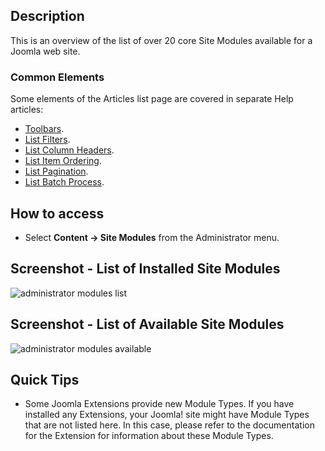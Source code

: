 <!-- Filename: Help4.x:Extensions_Module_Manager_Edit / Display title: Modules (Site) -->

## Description

This is an overview of the list of over 20 core Site Modules
available for a Joomla web site.

### Common Elements

Some elements of the Articles list page are covered in separate Help articles:

* [Toolbars](jdocmanual?article=help/common-elements/toolbars "").
* [List Filters](jdocmanual?article=help/common-elements/list-filters "").
* [List Column Headers](jdocmanual?article=help/common-elements/list-column-headers "").
* [List Item Ordering](jdocmanual?article=help/common-elements/list-ordering "").
* [List Pagination](jdocmanual?article=help/common-elements/list-pagination "").
* [List Batch Process](jdocmanual?article=help/common-elements/list-batch-process "").

## How to access

- Select **Content → Site Modules** from the Administrator menu. 

## Screenshot - List of Installed Site Modules

![administrator modules list](../../../en/images/modules-site/modules-site-list.png)

## Screenshot - List of Available Site Modules

![administrator modules available](../../../en/images/modules-site/modules-site-available.png)

## Quick Tips

- Some Joomla Extensions provide new Module Types. If you have installed
  any Extensions, your Joomla! site might have Module Types that are not
  listed here. In this case, please refer to the documentation for the
  Extension for information about these Module Types.
